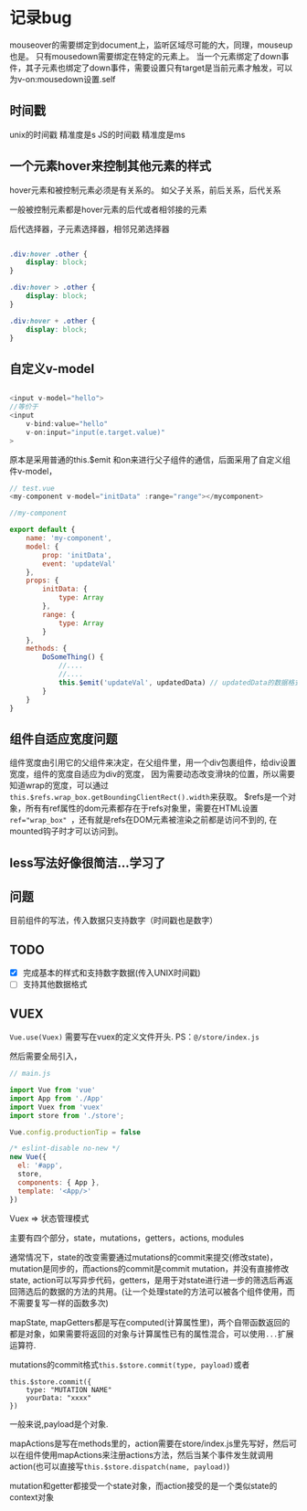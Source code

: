 # 记录bug

mouseover的需要绑定到document上，监听区域尽可能的大，同理，mouseup也是。
只有mousedown需要绑定在特定的元素上。
当一个元素绑定了down事件，其子元素也绑定了down事件，需要设置只有target是当前元素才触发，可以为v-on:mousedown设置.self

## 时间戳

unix的时间戳 精准度是s
JS的时间戳 精准度是ms


## 一个元素hover来控制其他元素的样式

hover元素和被控制元素必须是有关系的。
如父子关系，前后关系，后代关系

一般被控制元素都是hover元素的后代或者相邻接的元素  

后代选择器，子元素选择器，相邻兄弟选择器
``` css

.div:hover .other {
    display: block;
}

.div:hover > .other {
    display: block;
}

.div:hover + .other {
    display: block;
}

```

## 自定义v-model

``` javascript

<input v-model="hello">
//等价于
<input 
    v-bind:value="hello"
    v-on:input="input(e.target.value)"
>
```

原本是采用普通的this.$emit 和on来进行父子组件的通信，后面采用了自定义组件v-model，
``` javascript
// test.vue
<my-component v-model="initData" :range="range"></mycomponent>

//my-component

export default {
    name: 'my-component',
    model: {
        prop: 'initData',
        event: 'updateVal'
    },
    props: {
        initData: {
            type: Array
        },
        range: {
            type: Array
        }
    },
    methods: {
        DoSomeThing() {
            //....
            //....
            this.$emit('updateVal', updatedData) // updatedData的数据格式需要跟initData的type一样.
        }
    }
}
```

## 组件自适应宽度问题

组件宽度由引用它的父组件来决定，在父组件里，用一个div包裹组件，给div设置宽度，组件的宽度自适应为div的宽度，
因为需要动态改变滑块的位置，所以需要知道wrap的宽度，可以通过`this.$refs.wrap_box.getBoundingClientRect().width`来获取。
$refs是一个对象，所有有ref属性的dom元素都存在于refs对象里，需要在HTML设置`ref="wrap_box" `，还有就是refs在DOM元素被渲染之前都是访问不到的, 在mounted钩子时才可以访问到。

## less写法好像很简洁...学习了

## 问题
目前组件的写法，传入数据只支持数字（时间戳也是数字）

## TODO

- [x] 完成基本的样式和支持数字数据(传入UNIX时间戳)
- [ ] 支持其他数据格式

## VUEX
`Vue.use(Vuex)` 需要写在vuex的定义文件开头. PS：`@/store/index.js`

然后需要全局引入，
``` javascript
// main.js

import Vue from 'vue'
import App from './App'
import Vuex from 'vuex'
import store from './store';

Vue.config.productionTip = false

/* eslint-disable no-new */
new Vue({
  el: '#app',
  store,  
  components: { App },
  template: '<App/>'
})
```

Vuex => 状态管理模式

主要有四个部分，state，mutations，getters，actions, modules

通常情况下，state的改变需要通过mutations的commit来提交(修改state)，mutation是同步的，而actions的commit是commit mutation，并没有直接修改state, action可以写异步代码，getters，是用于对state进行进一步的筛选后再返回筛选后的数据的方法的共用。(让一个处理state的方法可以被各个组件使用，而不需要复写一样的函数多次)


mapState, mapGetters都是写在computed(计算属性里)，两个自带函数返回的都是对象，如果需要将返回的对象与计算属性已有的属性混合，可以使用`...`扩展运算符.

mutations的commit格式`this.$store.commit(type, payload)`或者
```
this.$store.commit({
    type: "MUTATION NAME"
    yourData: "xxxx"
})
```
一般来说,payload是个对象.

mapActions是写在methods里的，action需要在store/index.js里先写好，然后可以在组件使用mapActions来注册actions方法，然后当某个事件发生就调用action(也可以直接写`this.$store.dispatch(name, payload)`)


mutation和getter都接受一个state对象，而action接受的是一个类似state的context对象